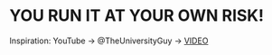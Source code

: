 # YOU RUN IT AT YOUR OWN RISK!

Inspiration: YouTube -> @TheUniversityGuy -> [VIDEO](https://www.youtube.com/shorts/llcOwIBI4ic)
